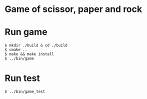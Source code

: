 # Game of scissor, paper and rock

# Run game
```shell
$ mkdir ./build & cd ./build
$ cmake ..
$ make && make install
$ ../bin/game
```

# Run test
```shell
$ ../bin/game_test
```
